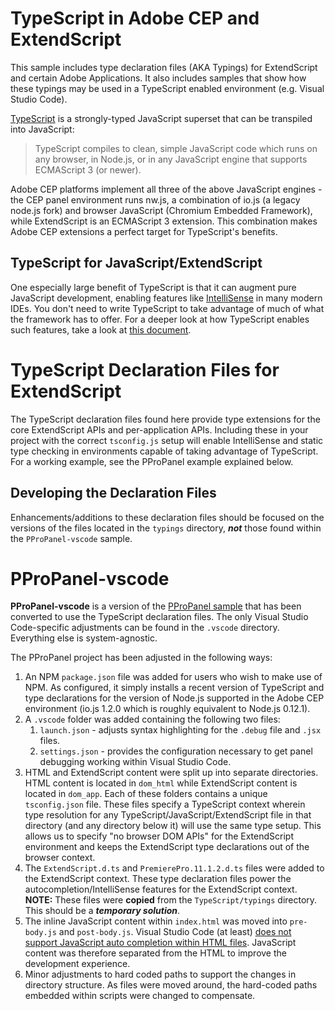 # TypeScript in Adobe CEP and ExtendScript
This sample includes type declaration files (AKA Typings) for ExtendScript and certain Adobe Applications. It also includes samples that show how these typings may be used in a TypeScript enabled environment (e.g. Visual Studio Code).

[TypeScript](http://www.typescriptlang.org/) is a strongly-typed JavaScript superset that can be transpiled into JavaScript:

>TypeScript compiles to clean, simple JavaScript code which runs on any browser, in Node.js, or in any JavaScript engine that supports ECMAScript 3 (or newer).

Adobe CEP platforms implement all three of the above JavaScript engines - the CEP panel environment runs nw.js, a combination of io.js (a legacy node.js fork) and browser JavaScript (Chromium Embedded Framework), while ExtendScript is an ECMAScript 3 extension. This combination makes Adobe CEP extensions a perfect target for TypeScript's benefits.

## TypeScript for JavaScript/ExtendScript
One especially large benefit of TypeScript is that it can augment pure JavaScript development, enabling features like [IntelliSense](https://code.visualstudio.com/docs/languages/javascript) in many modern IDEs. You don't need to write TypeScript to take advantage of much of what the framework has to offer. For a deeper look at how TypeScript enables such features, take a look at [this document](https://github.com/Microsoft/TypeScript/wiki/JavaScript-Language-Service-in-Visual-Studio).

# TypeScript Declaration Files for ExtendScript
The TypeScript declaration files found here provide type extensions for the core ExtendScript APIs and per-application APIs. Including these in your project with the correct `tsconfig.js` setup will enable IntelliSense and static type checking in environments capable of taking advantage of TypeScript. For a working example, see the PProPanel example explained below.

## Developing the Declaration Files
Enhancements/additions to these declaration files should be focused on the versions of the files located in the `typings` directory, **_not_** those found within the `PProPanel-vscode` sample.

# PProPanel-vscode
**PProPanel-vscode** is a version of the [PProPanel sample](https://github.com/Adobe-CEP/Samples/tree/master/PProPanel) that has been converted to use the TypeScript declaration files. The only Visual Studio Code-specific adjustments can be found in the `.vscode` directory. Everything else is system-agnostic.

The PProPanel project has been adjusted in the following ways:

1) An NPM `package.json` file was added for users who wish to make use of NPM. As configured, it simply installs a recent version of TypeScript and type declarations for the version of Node.js supported in the Adobe CEP environment (io.js 1.2.0 which is roughly equivalent to Node.js 0.12.1).
1) A `.vscode` folder was added containing the following two files:
    1) `launch.json` - adjusts syntax highlighting for the `.debug` file and `.jsx` files.
    1) `settings.json` - provides the configuration necessary to get panel debugging working within Visual Studio Code.
1) HTML and ExtendScript content were split up into separate directories. HTML content is located in `dom_html` while ExtendScript content is located in `dom_app`. Each of these folders contains a unique `tsconfig.json` file. These files specify a TypeScript context wherein type resolution for any TypeScript/JavaScript/ExtendScript file in that directory (and any directory below it) will use the same type setup. This allows us to specify "no browser DOM APIs" for the ExtendScript environment and keeps the ExtendScript type declarations out of the browser context.
1) The `ExtendScript.d.ts` and `PremierePro.11.1.2.d.ts` files were added to the ExtendScript context. These type declaration files power the autocompletion/IntelliSense features for the ExtendScript context. **NOTE:** These files were **copied** from the `TypeScript/typings` directory. This should be a **_temporary solution_**.
1) The inline JavaScript content within `index.html` was moved into `pre-body.js` and `post-body.js`. Visual Studio Code (at least) [does not support JavaScript auto completion within HTML files](https://github.com/Microsoft/vscode/issues/15377#issuecomment-278578309). JavaScript content was therefore separated from the HTML to improve the development experience.
1) Minor adjustments to hard coded paths to support the changes in directory structure. As files were moved around, the hard-coded paths embedded within scripts were changed to compensate.
